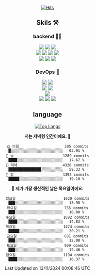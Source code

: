 <div align="center">

[![Hits](https://hits.seeyoufarm.com/api/count/incr/badge.svg?url=https%3A%2F%2Fgithub.com%2Fzxcv9203%2Fhit-counter&count_bg=%23FF7272&title_bg=%23324C2E&icon=codeigniter.svg&icon_color=%23DD5B5B&title=%EB%B0%A9%EB%AC%B8%EC%9E%90&edge_flat=false)](https://hits.seeyoufarm.com)
  
## Skils ⚒️

### backend 🧑‍💻
  
<img src="https://img.shields.io/badge/Java-FF6600?style=flat-square&logo=buymeacoffee&logoColor=white"/>
<img src="https://img.shields.io/badge/Go-0099FF?style=flat-square&logo=go&logoColor=white"/>
<img src="https://img.shields.io/badge/Kotlin-7F52FF?style=flat-square&logo=kotlin&logoColor=white"/>
  
  
<br />
  
<img src="https://img.shields.io/badge/Spring-339933?style=flat-square&logo=Spring&logoColor=white"/>
<img src="https://img.shields.io/badge/Spring Boot-339933?style=flat-square&logo=Spring Boot&logoColor=white"/>
<img src="https://img.shields.io/badge/Spring Security-339933?style=flat-square&logo=Spring Security&logoColor=white"/>
  
<img src="https://img.shields.io/badge/Spring Data JPA-339933?style=flat-square&logo=Hibernate&logoColor=white"/>

<br />
  
  <img src="https://img.shields.io/badge/mysql-0099FF?style=flat-square&logo=mysql&logoColor=white"/>
  <img src="https://img.shields.io/badge/mariadb-0099FF?style=flat-square&logo=mariadb&logoColor=white"/>
  <img src="https://img.shields.io/badge/mongoDB-47A248?style=flat-square&logo=mongodb&logoColor=white"/>
  
  
### DevOps 🚀
  
  <img src="https://img.shields.io/badge/docker-2496ED?style=flat-square&logo=docker&logoColor=white"/>
  <img src="https://img.shields.io/badge/kubernetes-326CE5?style=flat-square&logo=kubernetes&logoColor=white"/>
  
  <br />
  
  <img src="https://img.shields.io/badge/Github Actions-2088FF?style=flat-square&logo=githubactions&logoColor=white"/>
  <img src="https://img.shields.io/badge/Jenkins-D24939?style=flat-square&logo=jenkins&logoColor=white"/>
  
  
  <br />
  <img src="https://img.shields.io/badge/terraform-7B42BC?style=flat-square&logo=terraform&logoColor=white"/>
  
  <br />
  <img src="https://img.shields.io/badge/Amazon AWS-232F3E?style=flat-square&logo=Amazon AWS&logoColor=white"/>

  <img src="https://img.shields.io/badge/GCP-4285F4?style=flat-square&logo=googlecloud&logoColor=white"/>
  <img src="https://img.shields.io/badge/NCP-03C75A?style=flat-square&logo=naver&logoColor=white"/>
  
  
## language

[![Top Langs](https://github-readme-stats.vercel.app/api/top-langs/?username=zxcv9203&hide=html&exclude_repo=zxcv9203.github.io,golB&theme=grate-gatsby)](https://github.com/zxcv9203/github-readme-stats)
  
<!--START_SECTION:waka-->
**저는 저녁형 인간이에요. 🦉** 

```text
🌞 아침                     285 commits         █░░░░░░░░░░░░░░░░░░░░░░░░   03.91 % 
🌆 낮　                     1289 commits        ████░░░░░░░░░░░░░░░░░░░░░   17.67 % 
🌃 저녁                     4328 commits        ███████████████░░░░░░░░░░   59.33 % 
🌙 밤　                     1393 commits        █████░░░░░░░░░░░░░░░░░░░░   19.10 % 
```
📅 **제가 가장 생산적인 날은 목요일이에요.** 

```text
월요일                      1020 commits        ███░░░░░░░░░░░░░░░░░░░░░░   13.98 % 
화요일                      735 commits         ███░░░░░░░░░░░░░░░░░░░░░░   10.08 % 
수요일                      1082 commits        ████░░░░░░░░░░░░░░░░░░░░░   14.83 % 
목요일                      1474 commits        █████░░░░░░░░░░░░░░░░░░░░   20.21 % 
금요일                      881 commits         ███░░░░░░░░░░░░░░░░░░░░░░   12.08 % 
토요일                      909 commits         ███░░░░░░░░░░░░░░░░░░░░░░   12.46 % 
일요일                      1194 commits        ████░░░░░░░░░░░░░░░░░░░░░   16.37 % 
```



 Last Updated on 13/11/2024 00:08:46 UTC
<!--END_SECTION:waka-->
  
</div>

